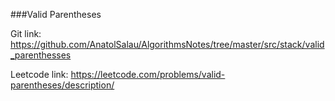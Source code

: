 ###Valid Parentheses

Git link:   
https://github.com/AnatolSalau/AlgorithmsNotes/tree/master/src/stack/valid_parenthesses

Leetcode link:
https://leetcode.com/problems/valid-parentheses/description/
